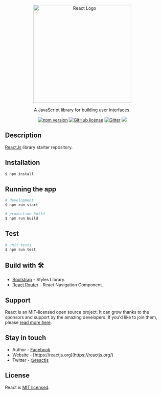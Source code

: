 <p align="center">
  <a href="https://reactjs.org/" target="blank"><img src="https://upload.wikimedia.org/wikipedia/commons/a/a7/React-icon.svg" width="320" alt="React Logo" /></a>
</p>
  
<p align="center">A JavaScript library for building user interfaces.</p>
<p align="center">
  <a href="https://www.npmjs.com/package/react" rel="nofollow"><img           src="https://camo.githubusercontent.com/475b49b04214dfa67c1ec8a2837888ae63003feb7b71fd45be30ff360148ad87/68747470733a2f2f696d672e736869656c64732e696f2f6e706d2f762f72656163742e7376673f7374796c653d666c6174" alt="npm version" data-canonical-src="https://img.shields.io/npm/v/react.svg?style=flat" style="max-width:100%;"></a>
  <a href="https://www.npmjs.com/package/react"><img src="https://camo.githubusercontent.com/83d3746e5881c1867665223424263d8e604df233d0a11aae0813e0414d433943/68747470733a2f2f696d672e736869656c64732e696f2f62616467652f6c6963656e73652d4d49542d626c75652e737667" alt="GitHub license" data-canonical-src="https://img.shields.io/badge/license-MIT-blue.svg" style="max-width:100%;"></a>
  <a href="https://gitter.im/chat-rooms/reactjs#"><img src="https://badges.gitter.im/reactjs/reactjs.svg" alt="Gitter" /></a>
  <a href="https://twitter.com/reactjs"><img src="https://img.shields.io/twitter/follow/reactjs.svg?style=social&label=Follow"></a>
</p>


## Description

[ReactJs](https://github.com/facebook/react) library starter repository.

## Installation

```bash
$ npm install
```

## Running the app

```bash
# development
$ npm run start

# production build
$ npm run build

```

## Test

```bash
# unit tests
$ npm run test
```

## Build with 🛠️

* [Bootstrap](https://react-bootstrap.github.io/) - Styles Library.
* [React Router](https://reactrouter.com/web/guides/quick-start) - React Navigation Component.

## Support

React is an MIT-licensed open source project. It can grow thanks to the sponsors and support by the amazing developers. If you'd like to join them, please [read more here](https://reactjs.org/community/support.html).

## Stay in touch

- Author - [Facebook](https://www.facebook.com/)
- Website - [https://reactjs.org](https://reactjs.org/)
- Twitter - [@reactjs](https://twitter.com/reactjs)

## License

  React is [MIT licensed](https://github.com/facebook/react/blob/main/LICENSE).
